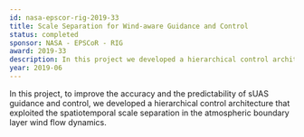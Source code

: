 ```yaml
---
id: nasa-epscor-rig-2019-33
title: Scale Separation for Wind-aware Guidance and Control
status: completed
sponsor: NASA - EPSCoR - RIG
award: 2019-33
description: In this project we developed a hierarchical control architecture that exploited the spatiotemporal scale separation in the atmospheric boundary layer wind flow dynamics.
year: 2019-06
---
```

In this project, to improve the accuracy and the predictability of sUAS guidance and control, we developed a hierarchical control architecture that exploited the spatiotemporal scale separation in the atmospheric boundary layer wind flow dynamics.